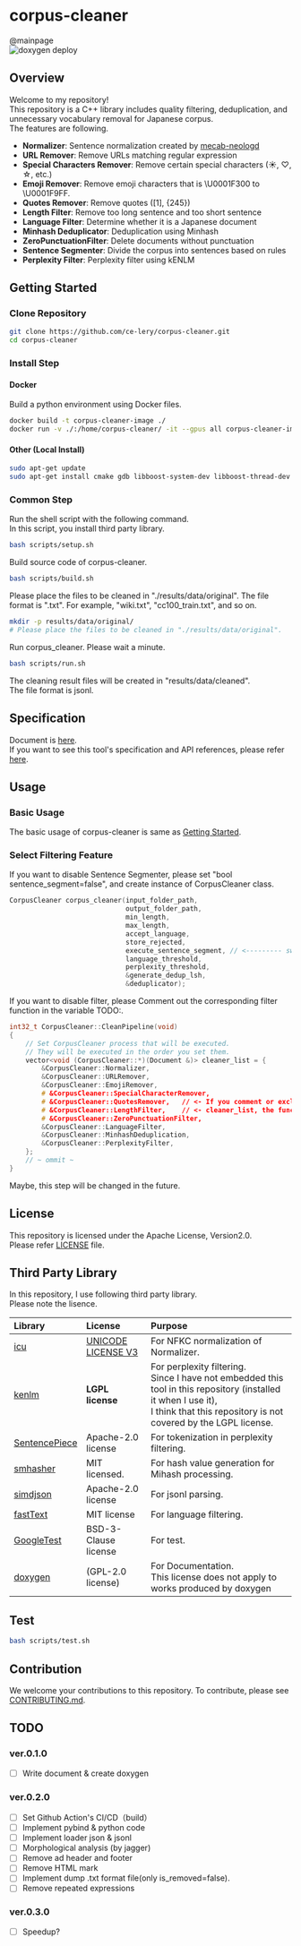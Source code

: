 # corpus-cleaner

@mainpage  
![doxygen deploy](https://github.com/ce-lery/corpus-cleaner/actions/workflows/doxygen-gh-pages.yml/badge.svg)
<!--  -->
<!-- ![](image/comparison.png) -->
<!-- <img src="image/comparison.png" width="500"> -->

## Overview

Welcome to my repository!   
This repository is a C++ library includes quality filtering, deduplication, and unnecessary vocabulary removal for Japanese corpus.  
The features are following.

- **Normalizer**: Sentence normalization created by [mecab-neologd](https://github.com/neologd/mecab-ipadic-neologd/wiki/Regexp.ja)
- **URL Remover**: Remove URLs matching regular expression
- **Special Characters Remover**: Remove certain special characters (☀, ♡, ☆, etc.)
- **Emoji Remover**: Remove emoji characters that is \U0001F300 to \U0001F9FF.
- **Quotes Remover**: Remove quotes ([1], {245})
- **Length Filter**: Remove too long sentence and too short sentence
- **Language Filter**: Determine whether it is a Japanese document
- **Minhash Deduplicator**: Deduplication using Minhash
- **ZeroPunctuationFilter**: Delete documents without punctuation
- **Sentence Segmenter**: Divide the corpus into sentences based on rules
- **Perplexity Filter**: Perplexity filter using kENLM

<!-- 
## Quick Started

If you want to try out the contents of this repository quickly and easily, please use this [ipynb file](examples/quick_start.ipynb).
(TODO: gist) -->

## Getting Started

### Clone Repository

```bash
git clone https://github.com/ce-lery/corpus-cleaner.git
cd corpus-cleaner
```

### Install Step

#### Docker

Build a python environment using Docker files.

```bash
docker build -t corpus-cleaner-image ./
docker run -v ./:/home/corpus-cleaner/ -it --gpus all corpus-cleaner-image
```

#### Other (Local Install)

```bash
sudo apt-get update
sudo apt-get install cmake gdb libboost-system-dev libboost-thread-dev libboost-program-options-dev libboost-test-dev libeigen3-dev zlib1g-dev libbz2-dev liblzma-dev  pkg-config  libgoogle-perftools-dev curl wget build-essential nano flex bison
```

### Common Step

Run the shell script with the following command.  
In this script, you install third party library.

```bash
bash scripts/setup.sh
```

Build source code of corpus-cleaner.

```bash
bash scripts/build.sh
```

Please place the files to be cleaned in "./results/data/original".
The file format is ".txt". For example, "wiki.txt", "cc100_train.txt", and so on.

```bash
mkdir -p results/data/original/
# Please place the files to be cleaned in "./results/data/original".
```

Run corpus_cleaner. Please wait a minute.  

```bash
bash scripts/run.sh
```

The cleaning result files will be created in "results/data/cleaned".  
The file format is jsonl.  

## Specification

Document is [here](https://ce-lery.github.io/corpus-cleaner/).  
If you want to see this tool's specification and API references, please refer [here](./docs/specification.md).

## Usage

### Basic Usage

The basic usage of corpus-cleaner is same as [Getting Started](#Getting_Started).

### Select Filtering Feature

If you want to disable Sentence Segmenter, please set "bool sentence_segment=false", and create instance of CorpusCleaner class.

```cpp
CorpusCleaner corpus_cleaner(input_folder_path,
                             output_folder_path,
                             min_length,
                             max_length,
                             accept_language,
                             store_rejected,
                             execute_sentence_segment, // <--------- switch here to false
                             language_threshold,
                             perplexity_threshold,
                             &generate_dedup_lsh,
                             &deduplicator);
```

If you want to disable filter, please Comment out the corresponding filter function in the variable TODO:. 

```cpp
int32_t CorpusCleaner::CleanPipeline(void)
{
    // Set CorpusCleaner process that will be executed.
    // They will be executed in the order you set them.
    vector<void (CorpusCleaner::*)(Document &)> cleaner_list = { 
        &CorpusCleaner::Normalizer,
        &CorpusCleaner::URLRemover,
        &CorpusCleaner::EmojiRemover, 
        # &CorpusCleaner::SpecialCharacterRemover,
        # &CorpusCleaner::QuotesRemover,   // <- If you comment or exclude function of 
        # &CorpusCleaner::LengthFilter,    // <- cleaner_list, the functions are disabled.
        # &CorpusCleaner::ZeroPunctuationFilter,
        &CorpusCleaner::LanguageFilter,
        &CorpusCleaner::MinhashDeduplication,
        &CorpusCleaner::PerplexityFilter,
    }; 
    // ~ ommit ~
}
```

Maybe, this step will be changed in the future.

<!-- ### Add new filtering feature

You can add your original filtering feature. Please do the following steps.

1. Write the Filtering function in corpus_cleaner.cpp.  
    ```cpp
    aa
    aa
    ```
2. Define the prototype declaration in corpus_cleaner.hpp.  
    ```cpp
    ```
3. Build source code of corpus-cleaner.  
    ```bash
    bash scripts/build.sh
    ```
4. Run corpus_cleaner.
    ```bash
    ./corpus_cleaner/build/corpus_cleaner
    ``` -->

<!-- The basic flow is as follows.

1. Download dataset.
2. Run main.py.   
    ```bash
    python main.py
    ``` 
3. Wait until main.py finishes processing.
4. Check the results output in the "results" folder.

If you want to add new filtering functionality, try the following steps.   
Here, I will explain how to add functions using the Normalize function as an example.  

1. Import Necessary module.  
    ```python
    import neologdn
    from datatrove.data import DocumentsPipeline
    from datatrove.pipeline.base import PipelineStep
    ```  
2. Create a new class that inherits TextPipeplineStep etc.  
    ```python
    class TxtNormalizer(PipelineStep):
    ``` 
3. Add the necessary initialization processing to the constructor.   
 (If it is not particularly necessary, you can just write the minimum string as shown below.)  
    ```python
        def __init__(
            self,
        ):
            super().__init__()
    ```
4. Write the processing details in the run() function.  
    ```python
        def run(self, data: DocumentsPipeline, rank: int = 0, world_size: int = 1) -> DocumentsPipeline:
        for document in data:
               document.text=neologdn.normalize(document.text.rstrip())
            yield document
    ``` 
5. Write a program that uses TxtNormalizer() and run it (e.g.  [example_normalizer.py](examples/example_normalizer.py)).

The complete scripts are [normalizer.py](corpus_cleaner/normalizer.py) and [example_normalizer.py](examples/example_normalizer.py). Please refer them. -->

## License

This repository is licensed under the Apache License, Version2.0.  
Please refer [LICENSE](LICENSE) file.

## Third Party Library

In this repository, I use following third party library.  
Please note the lisence.  

|Library|License|Purpose|
|:--|:--|:--|
|[icu](https://github.com/unicode-org/icu?tab=readme-ov-file)|[UNICODE LICENSE V3](https://github.com/unicode-org/icu?tab=License-1-ov-file#readme)|For NFKC normalization of Normalizer.|
|[kenlm](https://github.com/kpu/kenlm?tab=readme-ov-file)|**LGPL license**|For perplexity filtering.<br>Since I have not embedded this tool in this repository (installed it when I use it), <br>I think that this repository is not covered by the LGPL license.|
|[SentencePiece](https://github.com/google/sentencepiece)|Apache-2.0 license|For tokenization in perplexity filtering.|
|[smhasher](https://github.com/rurban/smhasher)|MIT licensed.|For hash value generation for Mihash processing.|
|[simdjson](https://github.com/simdjson/simdjson)|Apache-2.0 license|For jsonl parsing.|
|[fastText](https://github.com/facebookresearch/fastText)|MIT license|For language filtering.|
|[GoogleTest](https://github.com/google/googletest)|BSD-3-Clause license|For test.|
|[doxygen](https://github.com/doxygen/doxygen)|(GPL-2.0 license)|For Documentation.<br>This license does not apply to works produced by doxygen|

## Test

```bash
bash scripts/test.sh
```

## Contribution

We welcome your contributions to this repository.
To contribute, please see [CONTRIBUTING.md](CONTRIBUTING.md).

## TODO

### ver.0.1.0

- [ ] Write document & create doxygen

### ver.0.2.0

- [ ] Set Github Action's CI/CD（build）
- [ ] Implement pybind & python code
- [ ] Implement loader json & jsonl
- [ ] Morphological analysis (by jagger)
- [ ] Remove ad header and footer
- [ ] Remove HTML mark
- [ ] Implement dump .txt format file(only is_removed=false).
- [ ] Remove repeated expressions

### ver.0.3.0

- [ ] Speedup?

